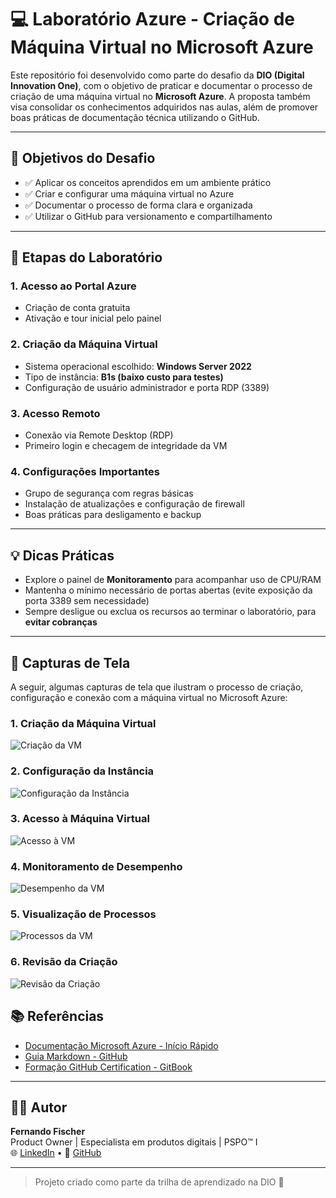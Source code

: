 # 💻 Laboratório Azure - Criação de Máquina Virtual no Microsoft Azure

Este repositório foi desenvolvido como parte do desafio da **DIO (Digital Innovation One)**, com o objetivo de praticar e documentar o processo de criação de uma máquina virtual no **Microsoft Azure**. A proposta também visa consolidar os conhecimentos adquiridos nas aulas, além de promover boas práticas de documentação técnica utilizando o GitHub.

---

## 🎯 Objetivos do Desafio

- ✅ Aplicar os conceitos aprendidos em um ambiente prático
- ✅ Criar e configurar uma máquina virtual no Azure
- ✅ Documentar o processo de forma clara e organizada
- ✅ Utilizar o GitHub para versionamento e compartilhamento

---

## 🧪 Etapas do Laboratório

### 1. Acesso ao Portal Azure
- Criação de conta gratuita
- Ativação e tour inicial pelo painel

### 2. Criação da Máquina Virtual
- Sistema operacional escolhido: **Windows Server 2022**
- Tipo de instância: **B1s (baixo custo para testes)**
- Configuração de usuário administrador e porta RDP (3389)

### 3. Acesso Remoto
- Conexão via Remote Desktop (RDP)
- Primeiro login e checagem de integridade da VM

### 4. Configurações Importantes
- Grupo de segurança com regras básicas
- Instalação de atualizações e configuração de firewall
- Boas práticas para desligamento e backup

---

## 💡 Dicas Práticas

- Explore o painel de **Monitoramento** para acompanhar uso de CPU/RAM
- Mantenha o mínimo necessário de portas abertas (evite exposição da porta 3389 sem necessidade)
- Sempre desligue ou exclua os recursos ao terminar o laboratório, para **evitar cobranças**

---

## 📸 Capturas de Tela

A seguir, algumas capturas de tela que ilustram o processo de criação, configuração e conexão com a máquina virtual no Microsoft Azure:

### 1. Criação da Máquina Virtual
![Criação da VM](https://github.com/fernandofischer-pm/azure-vm-lab/raw/main/images/1-criacao-vm.png)

### 2. Configuração da Instância
![Configuração da Instância](https://github.com/fernandofischer-pm/azure-vm-lab/raw/main/images/2-configuracao-vm.png)

### 3. Acesso à Máquina Virtual
![Acesso à VM](https://github.com/fernandofischer-pm/azure-vm-lab/raw/main/images/3-acesso-vm.png)

### 4. Monitoramento de Desempenho
![Desempenho da VM](https://github.com/fernandofischer-pm/azure-vm-lab/raw/main/images/4-desempenho-vm.png)

### 5. Visualização de Processos
![Processos da VM](https://github.com/fernandofischer-pm/azure-vm-lab/raw/main/images/5-processos-vm.png)

### 6. Revisão da Criação
![Revisão da Criação](https://github.com/fernandofischer-pm/azure-vm-lab/raw/main/images/6-revisao-criacao.png)


## 📚 Referências

- [Documentação Microsoft Azure - Início Rápido](https://learn.microsoft.com/pt-br/azure/virtual-machines/windows/quick-create-portal)
- [Guia Markdown - GitHub](https://guides.github.com/features/mastering-markdown/)
- [Formação GitHub Certification - GitBook](https://github.com/digitalinnovationone/github-certification)

---

## 👨‍💻 Autor

**Fernando Fischer**  
Product Owner | Especialista em produtos digitais | PSPO™ I  
🌐 [LinkedIn](https://www.linkedin.com/in/fernando-fischer-1990/) • 🐙 [GitHub](https://github.com/fernandofischer-pm)

---

> Projeto criado como parte da trilha de aprendizado na DIO 🚀
